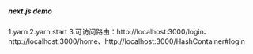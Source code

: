 ##### next.js demo
1.yarn
2.yarn start
3.可访问路由：http://localhost:3000/login、http://localhost:3000/home、http://localhost:3000/HashContainer#login
